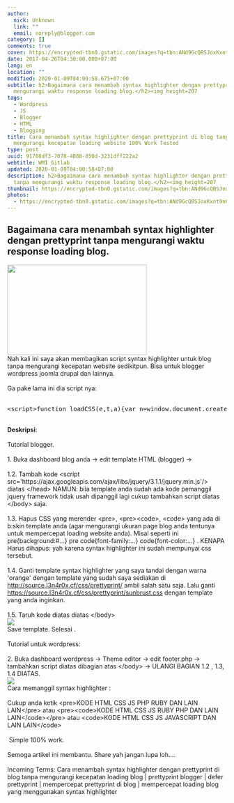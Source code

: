 ```yaml
---
author:
  nick: Unknown
  link: ""
  email: noreply@blogger.com
category: []
comments: true
cover: https://encrypted-tbn0.gstatic.com/images?q=tbn:ANd9GcQBSJoxKxnt9n6oeRW1QcYweC0Y5-T_t-bexOhydafI1lnSIDQx
date: 2017-04-26T04:30:00.000+07:00
lang: en
location: ""
modified: 2020-01-09T04:00:58.675+07:00
subtitle: h2>Bagaimana cara menambah syntax highlighter dengan prettyprint tanpa
  mengurangi waktu response loading blog.</h2><img height=207
tags:
  - Wordpress
  - JS
  - Blogger
  - HTML
  - Blogging
title: Cara menambah syntax highlighter dengan prettyprint di blog tanpa
  mengurangi kecepatan loading website 100% Work Tested
type: post
uuid: 91708df3-7078-4888-850d-3231dff222a2
webtitle: WMI Gitlab
updated: 2020-01-09T04:00:58+07:00
description: h2>Bagaimana cara menambah syntax highlighter dengan prettyprint
  tanpa mengurangi waktu response loading blog.</h2><img height=207
thumbnail: https://encrypted-tbn0.gstatic.com/images?q=tbn:ANd9GcQBSJoxKxnt9n6oeRW1QcYweC0Y5-T_t-bexOhydafI1lnSIDQx
photos:
  - https://encrypted-tbn0.gstatic.com/images?q=tbn:ANd9GcQBSJoxKxnt9n6oeRW1QcYweC0Y5-T_t-bexOhydafI1lnSIDQx
---
```


<h2>Bagaimana cara menambah syntax highlighter dengan prettyprint tanpa mengurangi waktu response loading blog.</h2><img height="207" src="https://encrypted-tbn0.gstatic.com/images?q=tbn:ANd9GcQBSJoxKxnt9n6oeRW1QcYweC0Y5-T_t-bexOhydafI1lnSIDQx" width="320"><br>Nah kali ini saya akan membagikan script syntax highlighter untuk blog tanpa mengurangi kecepatan website sedikitpun. Bisa untuk blogger wordpress joomla drupal dan lainnya.<br><br>Ga pake lama ini dia script nya:<br><br><pre class="lang-html">&lt;script&gt;function loadCSS(e,t,a){var n=window.document.createElement("link"),o=t||window.document.getElementsByTagName("script")[0];n.rel="stylesheet",n.href=e,n.media="only x",o.parentNode.insertBefore(n,o),setTimeout(function(){n.media=a||"all"})}function loadPrettyPrint(e){var t=document.createElement("script");t.src="https://cdn.statically.io/gh/google/code-prettify/master/loader/run_prettify.js";var a=document.getElementsByTagName("head")[0],n=!1;t.onload=t.onreadystatechange=function(){n||this.readyState&amp;&amp;"loaded"!=this.readyState&amp;&amp;"complete"!=this.readyState||(n=!0,"function"==typeof e&amp;&amp;e(),t.onload=t.onreadystatechange=null)},a.appendChild(t)}loadPrettyPrint(function(){loadCSS("https://cdn.statically.io/gh/google/code-prettify/f1c3473a/styles/sunburst.css");var e=document.querySelectorAll("pre");if(e.length)for(var t=0;t&lt;e.length;t++)e[t].classList.toggle("prettyprint")});&lt;/script&gt;</pre><br><b>Deskripsi</b>:<br><br>Tutorial blogger.<br><br>1. Buka dashboard blog anda -&gt; edit template HTML (blogger) -&gt;<br><br>1.2. Tambah kode &lt;script src='https://ajax.googleapis.com/ajax/libs/jquery/3.1.1/jquery.min.js'/&gt; diatas &lt;/head&gt; NAMUN: bila template anda sudah ada kode pemanggil jquery framework tidak usah dipanggil lagi cukup tambahkan script diatas &lt;/body&gt; saja.<br><br>1.3. Hapus CSS yang merender &lt;pre&gt;, &lt;pre&gt;&lt;code&gt;, &lt;code&gt; yang ada di b:skin template anda (agar mengurangi ukuran page blog anda tentunya untuk mempercepat loading website anda). Misal seperti ini pre{background:#…} pre code{font-family:…} code{font-color:…} . KENAPA Harus dihapus: yah karena syntax highlighter ini sudah mempunyai css tersebut.<br><br>1.4. Ganti template syntax highlighter yang saya tandai dengan warna 'orange' dengan template yang sudah saya sediakan di <a href="http://source.l3n4r0x.cf/css/prettyprint/" rel="noopener noreferer nofollow">http://source.l3n4r0x.cf/css/prettyprint/</a> ambil salah satu saja. Lalu ganti <a href="https://source.l3n4r0x.cf/css/prettyprint/sunbrust.css" rel="noopener noreferer nofollow">https://source.l3n4r0x.cf/css/prettyprint/sunbrust.css</a> dengan template yang anda inginkan.<br><br>1.5. Taruh kode diatas diatas &lt;/body&gt;<br><img src="https://encrypted-tbn0.gstatic.com/images?q=tbn:ANd9GcT-EBq5Eox1_Ax1QuEwHUvZZ7ZMFVQ3LfHrSaOB-dXD08TbL9JLarkQpXjY"><br>Save template. Selesai .<br><br>Tutorial untuk wordpress:<br><br>2. Buka dashboard wordpress -&gt; Theme editor -&gt; edit footer.php -&gt; tambahkan script diatas dibagian atas &lt;/body&gt; -&gt; ULANGI BAGIAN 1.2 , 1.3, 1.4 DIATAS.<br><img src="https://encrypted-tbn0.gstatic.com/images?q=tbn:ANd9GcT-EBq5Eox1_Ax1QuEwHUvZZ7ZMFVQ3LfHrSaOB-dXD08TbL9JLarkQpXjY"><br>Cara memanggil syntax highlighter :<br><br>Cukup anda ketik &lt;pre&gt;KODE HTML CSS JS PHP RUBY DAN LAIN LAIN&lt;/pre&gt; atau &lt;pre&gt;&lt;code&gt;KODE HTML CSS JS RUBY PHP DAN LAIN LAIN&lt;/code&gt;&lt;/pre&gt; atau &lt;code&gt;KODE HTML CSS JS JAVASCRIPT DAN LAIN LAIN&lt;/code&gt;<br><br>&nbsp;Simple 100% work.<br><br>Semoga artikel ini membantu. Share yah jangan lupa loh....<br><br>Incoming Terms:&nbsp;Cara menambah syntax highlighter dengan prettyprint di blog tanpa mengurangi kecepatan loading blog | prettyprint blogger | defer prettyprint | mempercepat prettyprint di blog | mempercepat loading blog yang menggunakan syntax highlighter